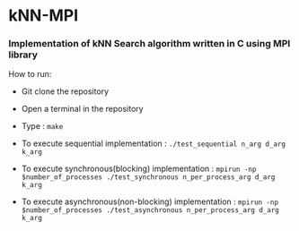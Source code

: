 # kNN-MPI
### Implementation of kNN Search algorithm written in C using MPI library

How to run:
* Git clone the repository
* Open a terminal in the repository
* Type :  ``` make ```

* To execute sequential implementation :
  ```./test_sequential n_arg d_arg k_arg ```

* To execute synchronous(blocking) implementation :
  ```mpirun -np $number_of_processes ./test_synchronous n_per_process_arg d_arg k_arg```

* To execute asynchronous(non-blocking) implementation :
  ```mpirun -np $number_of_processes ./test_asynchronous n_per_process_arg d_arg k_arg```

